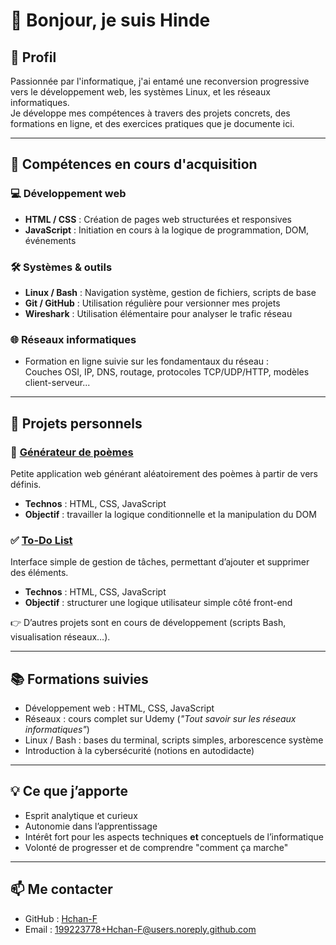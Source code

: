 # 👋 Bonjour, je suis Hinde

## 🧭 Profil
Passionnée par l'informatique, j'ai entamé une reconversion progressive vers le développement web, les systèmes Linux, et les réseaux informatiques.  
Je développe mes compétences à travers des projets concrets, des formations en ligne, et des exercices pratiques que je documente ici.

---

## 🧠 Compétences en cours d'acquisition

### 💻 Développement web
- **HTML / CSS** : Création de pages web structurées et responsives
- **JavaScript** : Initiation en cours à la logique de programmation, DOM, événements

### 🛠 Systèmes & outils
- **Linux / Bash** : Navigation système, gestion de fichiers, scripts de base
- **Git / GitHub** : Utilisation régulière pour versionner mes projets
- **Wireshark** : Utilisation élémentaire pour analyser le trafic réseau

### 🌐 Réseaux informatiques
- Formation en ligne suivie sur les fondamentaux du réseau :  
  Couches OSI, IP, DNS, routage, protocoles TCP/UDP/HTTP, modèles client-serveur...

---

## 🚀 Projets personnels

### 📝 [Générateur de poèmes](https://hchan-f.github.io)
Petite application web générant aléatoirement des poèmes à partir de vers définis.
- **Technos** : HTML, CSS, JavaScript
- **Objectif** : travailler la logique conditionnelle et la manipulation du DOM

### ✅ [To-Do List](https://hchan-f.github.io)
Interface simple de gestion de tâches, permettant d’ajouter et supprimer des éléments.
- **Technos** : HTML, CSS, JavaScript
- **Objectif** : structurer une logique utilisateur simple côté front-end

👉 D’autres projets sont en cours de développement (scripts Bash, visualisation réseaux…).

---

## 📚 Formations suivies
- Développement web : HTML, CSS, JavaScript
- Réseaux : cours complet sur Udemy (*"Tout savoir sur les réseaux informatiques"*)
- Linux / Bash : bases du terminal, scripts simples, arborescence système
- Introduction à la cybersécurité (notions en autodidacte)

---

## 💡 Ce que j’apporte
- Esprit analytique et curieux
- Autonomie dans l’apprentissage
- Intérêt fort pour les aspects techniques **et** conceptuels de l’informatique
- Volonté de progresser et de comprendre "comment ça marche"

---

## 📫 Me contacter
- GitHub : [Hchan-F](https://github.com/Hchan-F)
- Email : 199223778+Hchan-F@users.noreply.github.com
